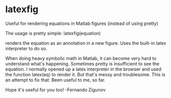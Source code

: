 # latexfig
Useful for rendering equations in Matlab figures (instead of using pretty)

The usage is pretty simple:
latexfig(equation)

renders the equation as an annotation in a new figure. Uses the built-in latex interpreter to do so.

When doing heavy symbolic math in Matlab, it can become very hard to understand what's happening. Sometimes pretty is insufficient to see the equation. I normally opened up a latex interpreter in the browser and used the function latex(eq) to render it. But that's messy and troublesome. This is an attempt to fix that. Been useful to me, so far. 

Hope it's useful for you too! 
-Fernando Zigunov

